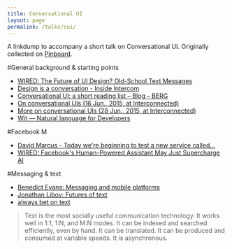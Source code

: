 ```yaml
---
title: Conversational UI
layout: page
permalink: /talks/cui/
---
```


A linkdump to accompany a short talk on Conversational UI. Originally collected on [Pinboard][11].

#General background & starting points

* [WIRED: The Future of UI Design? Old-School Text Messages][3]
* [Design is a conversation - Inside Intercom ][7]
* [Conversational UI: a short reading list – Blog – BERG][8]
* [On conversational UIs (16 Jun., 2015, at Interconnected)][9]
* [More on conversational UIs (28 Jun., 2015, at Interconnected)][10]
* [Wit — Natural language for Developers ][12]

#Facebook M

* [David Marcus - Today we're beginning to test a new service called... ][6]
* [WIRED: Facebook's Human-Powered Assistant May Just Supercharge AI][1]

#Messaging & text

* [Benedict Evans: Messaging and mobile platforms][2]
* [Jonathan Libov: Futures of text][4]
* [always bet on text][5]

> Text is the most socially useful communication technology. It works well in 1:1, 1:N, and M:N modes. It can be indexed and searched efficiently, even by hand. It can be translated. It can be produced and consumed at variable speeds. It is asynchronous.

[1]: http://www.wired.com/2015/08/how-facebook-m-works/
[2]: http://ben-evans.com/benedictevans/2015/3/24/the-state-of-messaging
[3]: http://www.wired.com/2015/06/future-ui-design-old-school-text-messages/
[4]: http://whoo.ps/2015/02/23/futures-of-text
[5]: http://graydon2.dreamwidth.org/193447.html
[6]: https://www.facebook.com/Davemarcus/posts/10156070660595195
[7]: https://blog.intercom.io/design-is-a-conversation/
[8]: http://berglondon.com/blog/2010/12/10/conversational-ui-a-short-reading-list/
[9]: http://interconnected.org/home/2015/06/16/conversational_uis
[10]: http://interconnected.org/home/2015/06/28/more_on_conversational_uis
[11]: https://pinboard.in/u:prehensile/t:conversational-ui/
[12]: https://wit.ai/